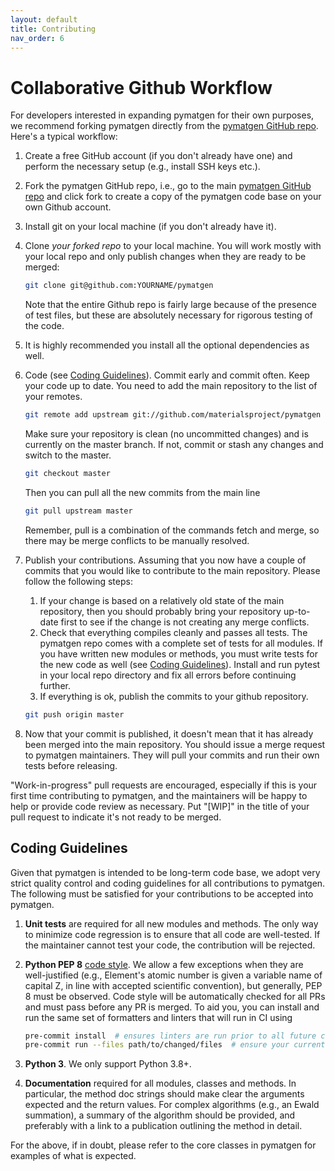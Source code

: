 ```yaml
---
layout: default
title: Contributing
nav_order: 6
---
```


# Collaborative Github Workflow

For developers interested in expanding pymatgen for their own purposes, we recommend forking pymatgen directly from the [pymatgen GitHub repo](https://github.com/materialsproject/pymatgen). Here's a typical workflow:

1. Create a free GitHub account (if you don't already have one) and perform the necessary setup (e.g., install SSH keys etc.).
2. Fork the pymatgen GitHub repo, i.e., go to the main [pymatgen GitHub repo](https://github.com/materialsproject/pymatgen) and click fork to create a copy of the pymatgen code base on your own Github account.
3. Install git on your local machine (if you don't already have it).
4. Clone *your forked repo* to your local machine. You will work mostly with your local repo and only publish 
   changes when they are ready to be merged:
   ```sh
   git clone git@github.com:YOURNAME/pymatgen
   ```
    Note that the entire Github repo is fairly large because of the presence of test files, but these are absolutely necessary for rigorous testing of the code.
5. It is highly recommended you install all the optional dependencies as well.
6. Code (see [Coding Guidelines](#coding-guidelines)). Commit early and commit often. Keep your code up to date. You 
   need to add the main repository to the list of your remotes.

    ```sh
    git remote add upstream git://github.com/materialsproject/pymatgen
    ```

    Make sure your repository is clean (no uncommitted changes) and is currently on the master branch. If not, commit or stash any changes and switch to the master.

    ```sh
    git checkout master
    ```

    Then you can pull all the new commits from the main line

    ```sh
    git pull upstream master
    ```

    Remember, pull is a combination of the commands fetch and merge, so there may be merge conflicts to be manually resolved.

7. Publish your contributions. Assuming that you now have a couple of commits that you would like to contribute to 
   the main repository. Please follow the following steps:

   1. If your change is based on a relatively old state of the main repository, then you should probably bring your 
   repository up-to-date first to see if the change is not creating any merge conflicts.
   1. Check that everything compiles cleanly and passes all tests. The pymatgen repo comes with a complete set of tests for all modules. If you have written new modules or methods, you must write tests for the new code as well (see [Coding Guidelines](#coding-guidelines)). Install and run pytest in your local repo directory and fix all errors before continuing further.
   1. If everything is ok, publish the commits to your github repository.

    ```sh
    git push origin master
    ```

8. Now that your commit is published, it doesn't mean that it has already been merged into the main repository. You 
   should issue a merge request to pymatgen maintainers. They will pull your commits and run their own tests before releasing.

"Work-in-progress" pull requests are encouraged, especially if this is your first time contributing to pymatgen, and the maintainers will be happy to help or provide code review as necessary. Put "\[WIP\]" in the title of your pull request to indicate it's not ready to be merged.

## Coding Guidelines

Given that pymatgen is intended to be long-term code base, we adopt very strict quality control and coding guidelines for all contributions to pymatgen. The following must be satisfied for your contributions to be accepted into pymatgen.

1. **Unit tests** are required for all new modules and methods. The only way to minimize code regression is to ensure that all code are well-tested. If the maintainer cannot test your code, the contribution will be rejected.
2. **Python PEP 8** [code style](https://www.python.org/dev/peps/pep-0008). We allow a few exceptions when they are 
   well-justified (e.g., Element's atomic number is given a variable name of capital Z, in line with accepted scientific convention), but generally, PEP 8 must be observed. Code style will be automatically checked for all PRs and must pass before any PR is merged. To aid you, you can install and run the same set of formatters and linters that will run in CI using

   ```sh
   pre-commit install  # ensures linters are run prior to all future commits
   pre-commit run --files path/to/changed/files  # ensure your current uncommitted changes don't offend linters
   ```

3. **Python 3**. We only support Python 3.8+.
4. **Documentation** required for all modules, classes and methods. In particular, the method doc strings should 
   make clear the arguments expected and the return values. For complex algorithms (e.g., an Ewald summation), a summary of the algorithm should be provided, and preferably with a link to a publication outlining the method in detail.

For the above, if in doubt, please refer to the core classes in pymatgen for examples of what is expected.
